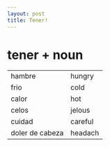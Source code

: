 ```yaml
---
layout: post
title: Tener!
---
```

# tener + noun

|     |     |
| --- | --- |
| hambre | hungry |
frio | cold
calor | hot
celos | jelous
cuidad | careful
doler de cabeza | headach